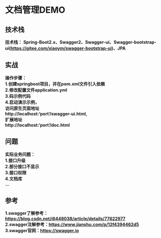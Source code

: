 # 文档管理DEMO
## 技术栈
**技术栈：** **Spring-Boot2.x、Swagger2、Swagger-ui、Swagger-bootstrap-ui(https://gitee.com/xiaoym/swagger-bootstrap-ui)、JPA**
## 实战
**操作步骤：**  
**1.创建springboot项目，并在pom.xml文件引入依赖  
2.修改配置文件application.yml  
3.码示例代码  
4.启动演示示例，  
访问原生页面地址  
http://localhost:‘port’/swagger-ui.html,   
扩展地址  
http://localhost:‘port’/doc.html**
## 问题
**实际业务问题：  
  1.接口升级  
  2.部分接口不显示  
  3.接口权限  
  4.文档库  
...**  

## 参考  
**1.swagger了解参考：https://blog.csdn.net/i6448038/article/details/77622977**  
**2.swagger注解参考：https://www.jianshu.com/p/12f4394462d5**  
**3.swagger官网：https://swagger.io**